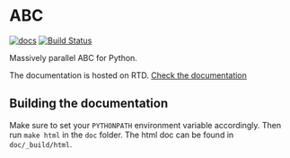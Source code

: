 ABC
===


[![docs](https://readthedocs.org/projects/pyabc/badge/?version=latest)](http://pyabc.readthedocs.io/en/latest/)
[![Build Status](https://travis-ci.org/neuralyzer/pyabc.svg?branch=master)](https://travis-ci.org/neuralyzer/pyabc)

Massively parallel ABC for Python.


The documentation is hosted on RTD.
[Check the documentation](http://pyabc.readthedocs.io/en/latest/index.html)




Building the documentation
--------------------------

Make sure to set your `PYTHONPATH` environment
variable accordingly. Then run `make html` in
the `doc` folder. The html doc can be found in
`doc/_build/html`.
